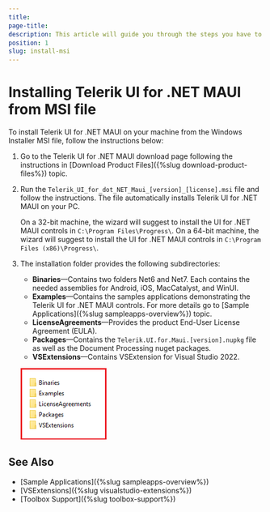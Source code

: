 ```yaml
---
title:
page-title: 
description: This article will guide you through the steps you have to follow in order to download and install the Telerik UI for .NET MAUI.
position: 1
slug: install-msi
---
```

# Installing Telerik UI for .NET MAUI from MSI file #

To install Telerik UI for .NET MAUI on your machine from the Windows Installer MSI file, follow the instructions below:

1. Go to the Telerik UI for .NET MAUI download page following the instructions in [Download Product Files]({%slug download-product-files%}) topic.

1. Run the `Telerik_UI_for_dot_NET_Maui_[version]_[license].msi` file and follow the instructions. The file automatically installs Telerik UI for .NET MAUI on your PC.

    On a 32-bit machine, the wizard will suggest to install the UI for .NET MAUI controls in `C:\Program Files\Progress\`. On a 64-bit machine, the wizard will suggest to install the UI for .NET MAUI controls in `C:\Program Files (x86)\Progress\`.

1. The installation folder provides the following subdirectories:

    * **Binaries**&mdash;Contains two folders Net6 and Net7. Each contains the needed assemblies for Android, iOS, MacCatalyst, and WinUI.
    * **Examples**&mdash;Contains the samples applications demonstrating the Telerik UI for .NET MAUI controls. For more details go to [Sample Applications]({%slug sampleapps-overview%}) topic.
    * **LicenseAgreements**&mdash;Provides the product End-User License Agreement (EULA).
    * **Packages**&mdash;Contains the `Telerik.UI.for.Maui.[version].nupkg` file as well as the Document Processing nuget packages.
	* **VSExtensions**&mdash;Contains VSExtension for Visual Studio 2022.

    ![Telerik .NET MAUI Installation Folder](images/telerik-ui-for-maui-installation-folder.png)

## See Also

- [Sample Applications]({%slug sampleapps-overview%})
- [VSExtensions]({%slug visualstudio-extensions%})
- [Toolbox Support]({%slug toolbox-support%})
